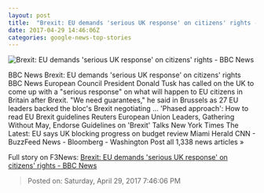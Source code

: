 ```yaml
---
layout: post
title:  "Brexit: EU demands 'serious UK response' on citizens' rights - BBC News"
date: 2017-04-29 14:46:06Z
categories: google-news-top-stories
---
```


![Brexit: EU demands 'serious UK response' on citizens' rights - BBC News](https://ichef-1.bbci.co.uk/news/1024/cpsprodpb/150A7/production/_95838168_mediaitem95838167.jpg)

BBC News Brexit: EU demands 'serious UK response' on citizens' rights BBC News European Council President Donald Tusk has called on the UK to come up with a "serious response" on what will happen to EU citizens in Britain after Brexit. "We need guarantees," he said in Brussels as 27 EU leaders backed the bloc's Brexit negotiating ... 'Phased approach': How to read EU Brexit guidelines Reuters European Union Leaders, Gathering Without May, Endorse Guidelines on 'Brexit' Talks New York Times The Latest: EU says UK blocking progress on budget review Miami Herald CNN - BuzzFeed News - Bloomberg - Washington Post all 1,338 news articles »


Full story on F3News: [Brexit: EU demands 'serious UK response' on citizens' rights - BBC News](http://www.f3nws.com/n/jYFGhD)

> Posted on: Saturday, April 29, 2017 7:46:06 PM
